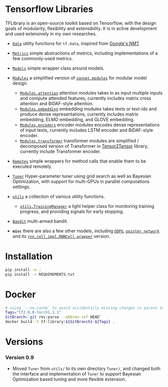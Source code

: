 # Tensorflow Libraries
TFLibrary is an open-source toolkit based on Tensorflow, with the design goals of modularity, flexibility and extensibility. It is in active development and used extensively in my own researches.


* [`Data`](TFLibrary/Data/utils/) utility functions for `tf.data`, inspired from [Google's NMT](https://github.com/tensorflow/nmt)

* [`Metrics`](TFLibrary/Metrics/) simple abstractions of metrics, including implementations of a few commonly-used metrics.

* [`Models`](TFLibrary/Models/) simple wrapper class around models.

* [`Modules`](TFLibrary/Modules/) a simplified version of [`sonnet.modules`](https://github.com/deepmind/sonnet/blob/master/sonnet/python/modules/base.py) for modular model design.
    - [`Modules.attention`](TFLibrary/Modules/attentions.py) attention modules takes in as input multiple inputs and compute attended features, currently includes matrix cross attention and BiDAF-style attention.
    - [`Modules.embedding`](TFLibrary/Modules/embedding.py) embedding modules takes texts or text-ids and produce dense representations, currently includes matrix embedding, ELMO embedding, and GLOVE embedding.
    - [`Modules.encoders`](TFLibrary/Modules/encoders.py) encoder modules encodes dense representations of input texts, currently includes LSTM encoder and BiDAF-style encoder.
    - [`Modules.transformer`](TFLibrary/Modules/transformer.py) transformer modules are simplified / decomposed version of Transformer in [Tensor2Tensor](https://github.com/tensorflow/tensor2tensor/blob/master/tensor2tensor/models/transformer.py) library, currently include Transformer encoder.

* [`Remotes`](TFLibrary/Remotes) simple wrappers for method calls that enable them to be executed remotely.

* [`Tuner`](TFLibrary/Tuner/tuner.py) Hyper-parameter tuner using grid search as well as Bayesian Optimization, with support for multi-GPUs in parallel computations settings.

* [`utils`](TFLibrary/utils/) a collection of various utility functions.
    - [`utils.TrainingManager`](TFLibrary/utils/training_manager.py) a light helper class for monitoring training progress, and providing signals for early stopping.

* [`Bandit`](TFLibrary/Bandits/bandits.py) multi-armed bandit.

* __`misc`__ there are also a few other models, including [`DDPG`](TFLibrary/DDPG), [`pointer network`](TFLibrary/SPG/pg_decoder.py) and its [`rnn_cell_impl.RNNCell wrapper`](TFLibrary/Seq2Seq/pointer_cell.py) version.


# Installation
```sh
pip install -e .
pip install -r REQUIREMENTS.txt
```

# Docker
```sh
# using `--no-cache` to avoid accidentally missing changes in parent tensorflow image
Tags="tf2.0.0-torch1.3.1"
GitBranch=`git rev-parse --abbrev-ref HEAD`
docker build -t tf-library:${GitBranch}-${Tags} .
```

# Versions
### Version 0.9
* Moved `Tuner` from `utils/` to its own directory `Tuner/`, and changed both the interface and implementation of `Tuner` to support Bayesian Optimization based tuning and more flexible extension.
